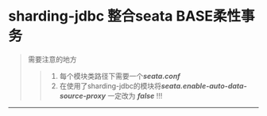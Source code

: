 # sharding-jdbc 整合seata BASE柔性事务
>需要注意的地方
>>1. 每个模块类路径下需要一个***seata.conf***
>>2. 在使用了sharding-jdbc的模块将***seata.enable-auto-data-source-proxy***
     一定改为 ***false*** !!!
***
